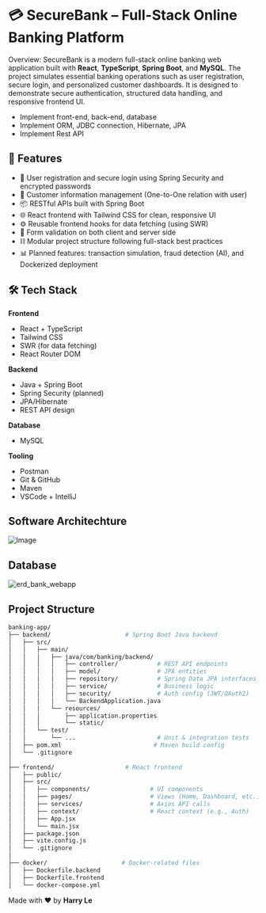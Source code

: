 # 💳 SecureBank – Full-Stack Online Banking Platform


Overview: SecureBank is a modern full-stack online banking web application built with **React**, **TypeScript**, **Spring Boot**, and **MySQL**. The project simulates essential banking operations such as user registration, secure login, and personalized customer dashboards. It is designed to demonstrate secure authentication, structured data handling, and responsive frontend UI.

- Implement front-end, back-end, database
- Implement ORM, JDBC connection, Hibernate, JPA
- Implement Rest API
## 🚀 Features

- 🔐 User registration and secure login using Spring Security and encrypted passwords
- 👤 Customer information management (One-to-One relation with user)
- 📦 RESTful APIs built with Spring Boot
- 🌐 React frontend with Tailwind CSS for clean, responsive UI
- ⚙️ Reusable frontend hooks for data fetching (using SWR)
- 📄 Form validation on both client and server side
- ⛓️ Modular project structure following full-stack best practices
- 📊 Planned features: transaction simulation, fraud detection (AI), and Dockerized deployment
## 🛠️ Tech Stack

**Frontend**
- React + TypeScript
- Tailwind CSS
- SWR (for data fetching)
- React Router DOM

**Backend**
- Java + Spring Boot
- Spring Security (planned)
- JPA/Hibernate
- REST API design

**Database**
- MySQL

**Tooling**
- Postman
- Git & GitHub
- Maven
- VSCode + IntelliJ
## Software Architechture 

![Image](https://github.com/user-attachments/assets/cf593ddd-273a-45a9-97d1-4567e7ae3bf4)

## Database

![erd_bank_webapp](https://github.com/user-attachments/assets/be2762e0-9940-4f81-8273-e17bc7f6a80c)

## Project Structure

```bash
banking-app/
├── backend/                     # Spring Boot Java backend
│   ├── src/
│   │   ├── main/
│   │   │   ├── java/com/banking/backend/
│   │   │   │   ├── controller/           # REST API endpoints
│   │   │   │   ├── model/                # JPA entities
│   │   │   │   ├── repository/           # Spring Data JPA interfaces
│   │   │   │   ├── service/              # Business logic
│   │   │   │   ├── security/             # Auth config (JWT/OAuth2)
│   │   │   │   └── BackendApplication.java
│   │   │   └── resources/
│   │   │       ├── application.properties
│   │   │       └── static/               
│   │   └── test/
│   │       └── ...                       # Unit & integration tests
│   ├── pom.xml                          # Maven build config
│   └── .gitignore
│
├── frontend/                    # React frontend
│   ├── public/
│   ├── src/
│   │   ├── components/                 # UI components
│   │   ├── pages/                      # Views (Home, Dashboard, etc.)
│   │   ├── services/                   # Axios API calls
│   │   ├── context/                    # React context (e.g., Auth)
│   │   ├── App.jsx
│   │   └── main.jsx
│   ├── package.json
│   ├── vite.config.js
│   └── .gitignore
│
├── docker/                     # Docker-related files
│   ├── Dockerfile.backend
│   ├── Dockerfile.frontend
│   └── docker-compose.yml

```


Made with ❤️ by **Harry Le**
